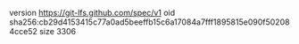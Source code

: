 version https://git-lfs.github.com/spec/v1
oid sha256:cb29d4153415c77a0ad5beeffb15c6a17084a7fff1895815e090f502084cce52
size 3306
